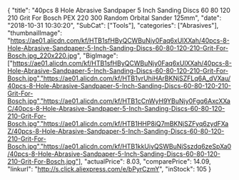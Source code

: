 {
	"title": "40pcs 8 Hole Abrasive Sandpaper 5 Inch Sanding Discs 60  80  120  210  Grit For Bosch PEX 220 300 Random Orbital Sander 125mm",
	"date": "2018-10-31 10:30:20",
	"SubCat": ["Tools"],
	"categories": ["Abrasives"],
	"thumbnailImage": "https://ae01.alicdn.com/kf/HTB1sfHByQCWBuNjy0Faq6xUlXXah/40pcs-8-Hole-Abrasive-Sandpaper-5-Inch-Sanding-Discs-60-80-120-210-Grit-For-Bosch.jpg_220x220.jpg",
	"BigImage": ["https://ae01.alicdn.com/kf/HTB1sfHByQCWBuNjy0Faq6xUlXXah/40pcs-8-Hole-Abrasive-Sandpaper-5-Inch-Sanding-Discs-60-80-120-210-Grit-For-Bosch.jpg","https://ae01.alicdn.com/kf/HTB1vrUhiHArBKNjSZFLq6A_dVXau/40pcs-8-Hole-Abrasive-Sandpaper-5-Inch-Sanding-Discs-60-80-120-210-Grit-For-Bosch.jpg","https://ae01.alicdn.com/kf/HTB1cCnWyH9YBuNjy0Fgq6AxcXXaC/40pcs-8-Hole-Abrasive-Sandpaper-5-Inch-Sanding-Discs-60-80-120-210-Grit-For-Bosch.jpg","https://ae01.alicdn.com/kf/HTB1HHP8iQ7mBKNjSZFyq6zydFXaZ/40pcs-8-Hole-Abrasive-Sandpaper-5-Inch-Sanding-Discs-60-80-120-210-Grit-For-Bosch.jpg","https://ae01.alicdn.com/kf/HTB1kkUiyQSWBuNjSszdq6zeSpXa0/40pcs-8-Hole-Abrasive-Sandpaper-5-Inch-Sanding-Discs-60-80-120-210-Grit-For-Bosch.jpg"],
	"actualPrice": 8.03,
	"comparePrice": 14.09,
	"linkurl": "http://s.click.aliexpress.com/e/bPyrCzmY",
	"inStock": 105
}
